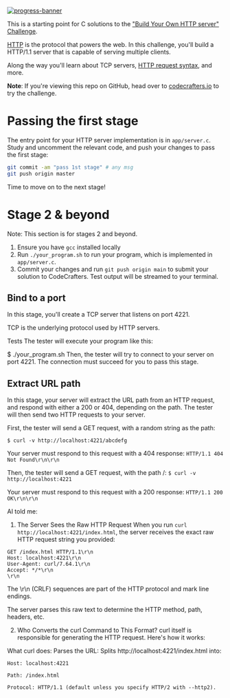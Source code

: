 [![progress-banner](https://backend.codecrafters.io/progress/http-server/3a13d3c7-490a-4e48-afa4-f9a657aab814)](https://app.codecrafters.io/users/codecrafters-bot?r=2qF)

This is a starting point for C solutions to the
["Build Your Own HTTP server" Challenge](https://app.codecrafters.io/courses/http-server/overview).

[HTTP](https://en.wikipedia.org/wiki/Hypertext_Transfer_Protocol) is the
protocol that powers the web. In this challenge, you'll build a HTTP/1.1 server
that is capable of serving multiple clients.

Along the way you'll learn about TCP servers,
[HTTP request syntax](https://www.w3.org/Protocols/rfc2616/rfc2616-sec5.html),
and more.

**Note**: If you're viewing this repo on GitHub, head over to
[codecrafters.io](https://codecrafters.io) to try the challenge.

# Passing the first stage

The entry point for your HTTP server implementation is in `app/server.c`. Study
and uncomment the relevant code, and push your changes to pass the first stage:

```sh
git commit -am "pass 1st stage" # any msg
git push origin master
```

Time to move on to the next stage!

# Stage 2 & beyond

Note: This section is for stages 2 and beyond.

1. Ensure you have `gcc` installed locally
1. Run `./your_program.sh` to run your program, which is implemented in
   `app/server.c`.
1. Commit your changes and run `git push origin main` to submit your solution
   to CodeCrafters. Test output will be streamed to your terminal.

## Bind to a port
In this stage, you'll create a TCP server that listens on port 4221.

TCP is the underlying protocol used by HTTP servers.

Tests
The tester will execute your program like this:

$ ./your_program.sh
Then, the tester will try to connect to your server on port 4221. The connection must succeed for you to pass this stage.

## Extract URL path
In this stage, your server will extract the URL path from an HTTP request, and respond with either a 200 or 404, depending on the path.
The tester will then send two HTTP requests to your server.

First, the tester will send a GET request, with a random string as the path:

`$ curl -v http://localhost:4221/abcdefg`

Your server must respond to this request with a 404 response:
`HTTP/1.1 404 Not Found\r\n\r\n`

Then, the tester will send a GET request, with the path /:
`$ curl -v http://localhost:4221`

Your server must respond to this request with a 200 response:
`HTTP/1.1 200 OK\r\n\r\n`

AI told me:
1. The Server Sees the Raw HTTP Request
When you run `curl http://localhost:4221/index.html`, the server receives the exact raw HTTP request string you provided:

```text
GET /index.html HTTP/1.1\r\n
Host: localhost:4221\r\n
User-Agent: curl/7.64.1\r\n
Accept: */*\r\n
\r\n
```
The \r\n (CRLF) sequences are part of the HTTP protocol and mark line endings.

The server parses this raw text to determine the HTTP method, path, headers, etc.

2. Who Converts the curl Command to This Format?
curl itself is responsible for generating the HTTP request. Here's how it works:

What curl does:
Parses the URL: Splits http://localhost:4221/index.html into:
```
Host: localhost:4221

Path: /index.html

Protocol: HTTP/1.1 (default unless you specify HTTP/2 with --http2).
```